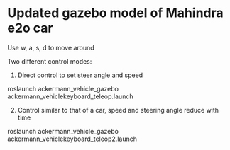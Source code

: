 # Updated gazebo model of Mahindra e2o car

Use w, a, s, d to move around

Two different control modes:

1) Direct control to set steer angle and speed

roslaunch ackermann_vehicle_gazebo ackermann_vehiclekeyboard_teleop.launch

2) Control similar to that of a car, speed and steering angle reduce with time

roslaunch ackermann_vehicle_gazebo ackermann_vehiclekeyboard_teleop2.launch



